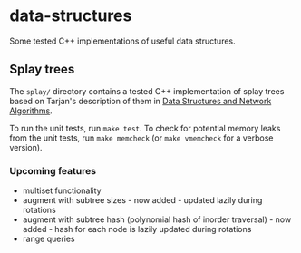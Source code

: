 # data-structures
Some tested C++ implementations of useful data structures.


## Splay trees
The `splay/` directory contains a tested C++ implementation of splay trees based on Tarjan's 
description of them in [Data Structures and Network Algorithms](https://epubs.siam.org/doi/book/10.1137/1.9781611970265?mobileUi=0&). 

To run the unit tests, run `make test`. To check for potential memory leaks from the unit tests, run `make memcheck` (or `make vmemcheck` for a verbose version). 

### Upcoming features
* multiset functionality 
* augment with subtree sizes - now added - updated lazily during rotations
* augment with subtree hash (polynomial hash of inorder traversal) - now added - hash for each node is lazily updated during rotations
* range queries 

